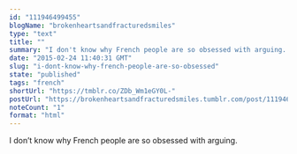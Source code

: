```yaml
---
id: "111946499455"
blogName: "brokenheartsandfracturedsmiles"
type: "text"
title: ""
summary: "I don't know why French people are so obsessed with arguing. "
date: "2015-02-24 11:40:31 GMT"
slug: "i-dont-know-why-french-people-are-so-obsessed"
state: "published"
tags: "french"
shortUrl: "https://tmblr.co/ZDb_Wm1eGY0L-"
postUrl: "https://brokenheartsandfracturedsmiles.tumblr.com/post/111946499455/i-dont-know-why-french-people-are-so-obsessed"
noteCount: "1"
format: "html"
---
```


I don’t know why French people are so obsessed with arguing.